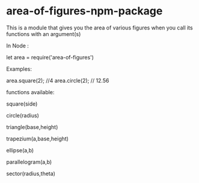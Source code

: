 # area-of-figures-npm-package
This is a module that gives you the area of various figures when you call its functions with an argument(s)


In Node :

let area = require('area-of-figures')

Examples:

  area.square(2);  //4
  area.circle(2);  // 12.56

functions available:

  square(side)
  
  circle(radius)
  
  triangle(base,height)
  
  trapezium(a,base,height)
  
  ellipse(a,b)
  
  parallelogram(a,b)
  
  sector(radius,theta)
  

